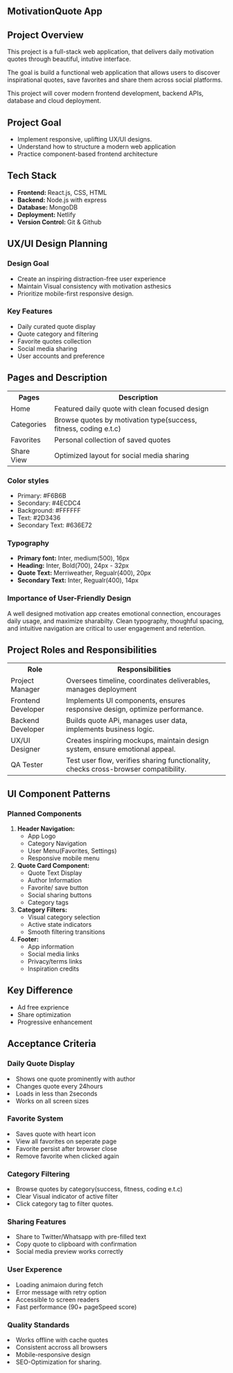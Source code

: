 <section>
  <h1>MotivationQuote App</h1>
  <section>
    <h2>Project Overview</h2>
    <p>This project is a full-stack web application, that delivers daily motivation quotes through beautiful, intutive interface. </p>
    <p>The goal is build a functional web application that allows users to discover inspirational quotes, save favorites and share them across
    social platforms.</p>
    <p>This project will cover modern frontend development, backend APIs, database and cloud deployment.</p>
  </section>
  <section>
    <h2>Project Goal</h2>
    <ul>
      <li>Implement responsive, uplifting UX/UI designs.</li>
      <li>Understand how to structure a modern web application</li>
      <li>Practice component-based frontend architecture</li>
    </ul>
  </section>
  <section>
    <h2>Tech Stack</h2>
    <ul>
      <li><strong>Frontend: </strong> React.js, CSS, HTML</li>
      <li><strong>Backend: </strong> Node.js with express</li>
      <li><strong>Database: </strong> MongoDB</li>
      <li><strong>Deployment: </strong> Netlify</li>
      <li><strong>Version Control: </strong> Git & Github</li>
    </ul>
  </section>
</section>
<section>
  <h2>UX/UI Design Planning</h2>
  <section>
    <h3>Design Goal</h3>
    <ul>
      <li>Create an inspiring distraction-free user experience</li>
      <li>Maintain Visual consistency with motivation asthesics</li>
      <li>Prioritize mobile-first responsive design.</li>
    </ul>
  </section>
  <section>
    <h3>Key Features</h3>
    <ul>
      <li>Daily curated quote display</li>
      <li>Quote category and filtering</li>
      <li>Favorite quotes collection</li>
      <li>Social media sharing</li>
      <li>User accounts and preference</li>
    </ul>
  </section>
</section>
<section>
  <h2>Pages and Description</h2>
  <table>
    <tr>
      <th>Pages</th>
      <th>Description</th>
    </tr>
    <tr>
      <td>Home</td>
      <td>Featured daily quote with clean focused design</td>
    </tr>
    <tr>
      <td>Categories</td>
      <td>Browse quotes by motivation type(success, fitness, coding e.t.c)</td>
    </tr>
    <tr>
      <td>Favorites</td>
      <td>Personal collection of saved quotes</td>
    </tr>
    <tr>
      <td>Share View</td>
      <td>Optimized layout for social media sharing</td>
    </tr>
  </table>
  <section>
    <h3>Color styles</h3>
    <ul>
      <li>Primary: #F6B6B </li>
      <li>Secondary: #4ECDC4 </li>
      <li>Background: #FFFFFF </li>
      <li>Text: #2D3436 </li>
      <li>Secondary Text: #636E72 </li>
    </ul>
  </section>
  <section>
    <h3>Typography</h3>
    <ul>
      <li><strong>Primary font:</strong> Inter, medium(500), 16px</li>
      <li><strong>Heading:</strong> Inter, Bold(700), 24px - 32px</li>
      <li><strong>Quote Text:</strong> Merriweather, Regualr(400), 20px</li>
      <li><strong>Secondary Text:</strong> Inter, Regualr(400), 14px</li>
    </ul>
  </section>
  <section>
    <h3>Importance of User-Friendly Design </h3>
    <p>A well designed motivation app creates emotional connection, encourages daily usage, and maximize sharabilty. 
      Clean typography, thoughful spacing, and intuitive navigation are critical to user engagement and retention.</p>
  </section>
</section>
<section>
  <h2>Project Roles and Responsibilities</h2>
  <table>
    <tr>
      <th>Role</th>
      <th>Responsibilities</th>
    </tr>
    <tr>
      <td>Project Manager</td>
      <td>Oversees timeline, coordinates deliverables, manages deployment</td>
    </tr>
    <tr>
      <td>Frontend Developer</td>
      <td>Implements UI components, ensures responsive design, optimize performance.</td>
    </tr>
    <tr>
      <td>Backend Developer</td>
      <td>Builds quote APi, manages user data, implements business logic.</td>
    <tr>
      <td>UX/UI Designer</td>
      <td>Creates inspiring mockups, maintain design system, ensure emotional appeal.</td>
    </tr>
    <tr>
      <td>QA Tester</td>
      <td>Test user flow, verifies sharing functionality, checks cross-browser compatibility.</td>
    </tr>
  </table>
</section>
<section>
  <h2>UI Component Patterns</h2>
  <h3>Planned Components</h3>
  <ol>
    <li>
      <strong>Header Navigation:</strong>
      <ul>
        <li>App Logo</li>
        <li>Category Navigation</li>
        <li>User Menu(Favorites, Settings)</li>
        <li>Responsive mobile menu</li>
      </ul>
    </li>
    <li>
      <strong>Quote Card Component:</strong>
      <ul>
        <li>Quote Text Display</li>
        <li>Author Information</li>
        <li>Favorite/ save button</li>
        <li>Social sharing buttons</li>
        <li>Category tags</li>
      </ul>
    </li>
     <li>
      <strong>Category Filters:</strong>
      <ul>
        <li>Visual category selection</li>
        <li>Active state indicators</li>
        <li>Smooth filtering transitions</li>
      </ul>
    </li>
     <li>
      <strong>Footer:</strong>
      <ul>
        <li>App information</li>
        <li>Social media links</li>
        <li>Privacy/terms links</li>
        <li>Inspiration credits</li>
      </ul>
    </li>
  </ol>
 
</section>
<section>
  <h2>Key Difference</h2>
  <ul>
    <li>Ad free exprience</li>
    <li>Share optimization</li>
    <li>Progressive enhancement</li>
  </ul>
</section>
<section>
  <h2>Acceptance Criteria</h2>
  <section>
    <h3>Daily Quote Display</h3>
    <li>Shows one quote prominently with author</li>
    <li>Changes quote every 24hours</li>
    <li>Loads in less than 2seconds</li>
    <li>Works on all screen sizes</li>
  </section>
  <section>
    <h3>Favorite System</h3>
    <li>Saves quote with heart icon</li>
    <li>View all favorites on seperate page</li>
    <li>Favorite persist after browser close</li>
    <li>Remove favorite when clicked again</li>
  </section>
  <section>
    <h3> Category Filtering</h3>
    <li>Browse quotes by category(success, fitness, coding e.t.c)</li>
    <li>Clear Visual indicator of active filter</li>
    <li>Click category tag to filter quotes.</li>
  </section>
  <section>
    <h3> Sharing Features</h3>
    <li>Share to Twitter/Whatsapp with pre-filled text</li>
    <li>Copy quote to clipboard with confirmation</li>
    <li>Social media preview works correctly</li>
  </section>
  <section>
    <h3> User Experence</h3>
    <li>Loading animaion during fetch</li>
    <li>Error message with retry option</li>
    <li>Accessible to screen readers</li>
    <li>Fast performance (90+ pageSpeed score)</li>
  </section>
  <section>
    <h3> Quality Standards</h3>
    <li>Works offline with cache quotes</li>
    <li>Consistent accross all browsers</li>
    <li>Mobile-responsive design</li>
    <li>SEO-Optimization for sharing.</li>
  </section>
</section>























